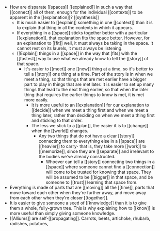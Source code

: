 - How are disparate [[spaces]] [[explained]] in such a way that [[connect]] all of them, enough for the individual [[contexts]] to be apparent in the [[explanation]]? [[synthesis]]
	- It is much easier to [[explain]] something in one [[context]] than it is to explain that thing in all the contexts in which it appears.
	- If everything in a [[space]] sticks together better with a particular [[explanation]], that explanation fits the space better. However, for an explanation to [[fit]] well, it must always be taking in the space. It cannot rest on its laurels, it must always be listening.
	- [[Explain]] things in a [[space]] in the way that [fits] with the [[fastest]] way to use what we already know to tell the [[story]] of that space.
		- It's easier to [[meet]] one [[new]] thing at a time, so it's better to tell a [[story]] one thing at a time. Part of the story is in when we meet a thing, so that things that are met earlier have a bigger part to play in things that are met later. It is easier to set up many things that lead to the next thing earlier, so that when the later thing that requires the earlier things to know is met, it is met more easily.
			- It is more useful to an [[explanation]] for our explanation to [[decide]] when we meet a thing first and when we meet a thing later, rather than deciding on when we meet a thing first and sticking to that order.
			- The less we stick to a [[plan]], the easier it is to [[change]] when the [[world]] changes.
				- Any two things that do not have a clear [[story]] connecting them to everything else in a [[space]] are [[heavier]] to carry- that is, they take more [[work]] to [[memorize]], since they are [[separate]] and irrelevant to the bodies we've already constructed.
					- Whoever can tell a [[story]] connecting two things in a [[space]] where someone cannot find a [[connection]] will come to be trusted for knowing that space. They will be assumed to be [[bigger]] in that space, and be someone to [[trust]] learning that space from.
- Everything is made of parts that are [[moving]] all the [[time]], parts that move toward each other when they're further away, and move away from each other when they're closer [[together]].
- It is easier to give someone a seed of [[knowledge]] than it is to give them a whole, fully-grown tree. This is why explaining how to [[know]] is more useful than simply giving someone knowledge.
- [[Alliums]] are self-[[propagating]]. Carrots, beets, artichoke, rhubarb, radishes, potatoes,